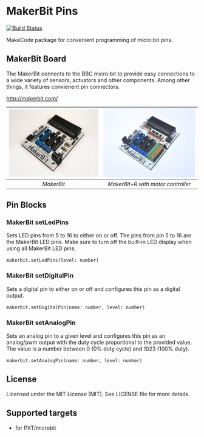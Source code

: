 # MakerBit Pins

[![Build Status](https://travis-ci.org/1010Technologies/pxt-makerbit-pins.svg?branch=master)](https://travis-ci.org/1010Technologies/pxt-makerbit-pins)

MakeCode package for convenient programming of micro:bit pins.

## MakerBit Board

The MakerBit connects to the BBC micro:bit to provide easy connections to a wide variety of sensors, actuators and other components. Among other things, it features convienent pin connectors.

http://makerbit.com/

| ![MakerBit](https://github.com/1010Technologies/pxt-makerbit/raw/master/MakerBit.png "MakerBit") | ![MakerBit+R](https://github.com/1010Technologies/pxt-makerbit/raw/master/MakerBit+R.png "MakerBit+R") |
| :----------------------------------------------------------------------------------------------: | :----------------------------------------------------------------------------------------------------: |
|                                            _MakerBit_                                            |                                   _MakerBit+R with motor controller_                                   |

## Pin Blocks

### MakerBit setLedPins

Sets LED pins from 5 to 16 to either on or off.
The pins from pin 5 to 16 are the MakerBit LED pins.
Make sure to turn off the built-in LED display when using all MakerBit LED pins.

```sig
makerbit.setLedPins(level: number)
```

### MakerBit setDigitalPin

Sets a digital pin to either on or off and configures this pin as a digital output.

```sig
makerbit.setDigitalPin(name: number, level: number)
```

### MakerBit setAnalogPin

Sets an analog pin to a given level and configures this pin as an analog/pwm output with the duty cycle proportional to the provided value. The value is a number between 0 (0% duty cycle) and 1023 (100% duty).

```sig
makerbit.setAnalogPin(name: number, level: number)
```

## License

Licensed under the MIT License (MIT). See LICENSE file for more details.

## Supported targets

- for PXT/microbit
